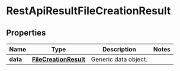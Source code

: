 
# RestApiResultFileCreationResult

## Properties
Name | Type | Description | Notes
------------ | ------------- | ------------- | -------------
**data** | [**FileCreationResult**](FileCreationResult.md) | Generic data object. | 



